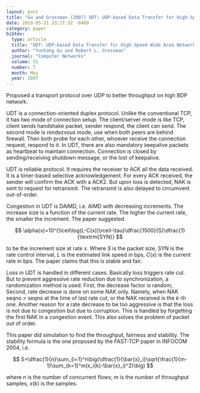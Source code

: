 ```yaml
---
layout: post
title: "Gu and Grossman (2007) UDT: UDP-based Data Transfer for High-Speed Wide Area Networks (ComNet)"
date: 2010-05-21 23:17:32 -0400
category: paper
bibtex:
  type: article
  title: "UDT: UDP-based Data Transfer for High-Speed Wide Area Networks"
  author: "Yunhong Gu and Robert L. Grossman"
  journal: "Computer Networks"
  volume: 51
  number: 7
  month: May
  year: 2007
---
```

Proposed a transport protocol over UDP to better throughput on high BDP network.

UDT is a connection-oriented duplex protocol. Unlike the conventional TCP, it has two mode of connection setup. The client/server mode is like TCP, client sends handshake packet, sender respond, the client can send. The second mode is rendezvous mode, use when both peers are behind firewall. Then both probe for each other, whoever receive the connection request, respond to it. In UDT, there are also mandatory keepalive packets as heartbeat to maintain connection. Connection is closed by sending/receiving shutdown message, or the lost of keepalive.

UDT is reliable protocol. It requires the receiver to ACK all the data received. It is a timer-based selective acknowledgement. For every ACK received, the sender will confirm the ACK with a ACK2. But upon loss is detected, NAK is sent to request for retransmit. The retransmit is also delayed to circumvent out-of-order.

Congestion in UDT is DAIMD, i.e. AIMD with decreasing increments. The increase size is a function of the current rate. The higher the current rate, the smaller the increment. The paper suggested

$$ \alpha(x)=10^{\lceil\log(L-C(x))\rceil-\tau}\dfrac{1500}{S}\dfrac{1}{\textrm{SYN}} $$

to be the increment size at rate $x$. Where $S$ is the packet size, SYN is the rate control interval, $L$ is the estimated link speed in bps, $C(x)$ is the current rate in bps. The paper claims that this is stable and fair.

Loss in UDT is handled in different cases. Basically loss triggers rate cut. But to prevent aggressive rate reduction due to synchronization, a randomization method is used: First, the decrease factor is random; Second, rate decrease is done on some NAK only. Namely, when NAK seqno > seqno at the time of last rate cut, or the NAK received is the $k$-th one. Another reason for a rate decrease to be too aggressive is that the loss is not due to congestion but due to corruption. This is handled by forgetting the first NAK in a congestion event. This also solves the problem of packet out of order.

This paper did simulation to find the throughput, fairness and stability. The stability formula is the one proposed by the FAST-TCP paper in INFOCOM 2004, i.e.

$$ S=\dfrac{1}{n}\sum_{i=1}^n\big(\dfrac{1}{\bar{x}_i}\sqrt{\frac{1}{m-1}\sum_{k=1}^m(x_i(k)-\bar{x}_i)^2}\big) $$

where $n$ is the number of concurrent flows; $m$ is the number of throughput samples, $x(k)$ is the samples.
